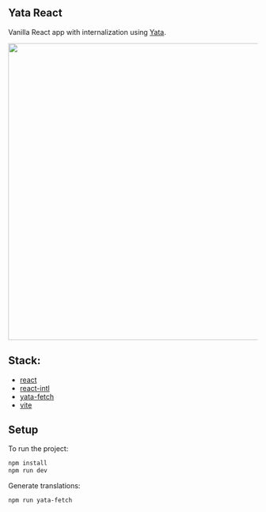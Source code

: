 ## Yata React

Vanilla React app with internalization using [Yata](https://www.yatapp.net/).

<img src="https://user-images.githubusercontent.com/1100879/183540175-753b265f-e7e8-497f-8a54-ae61a4b8a57b.gif" width="600" />

## Stack:

- [react](https://reactjs.org)
- [react-intl](https://github.com/formatjs/react-intl)
- [yata-fetch](https://github.com/dzbo/yata-fetch)
- [vite](https://vitejs.dev/)

## Setup

To run the project:

```sh
npm install
npm run dev
```
Generate translations:
```sh
npm run yata-fetch
```

